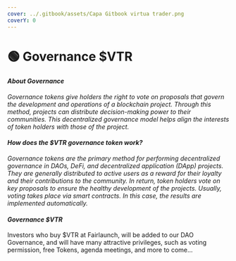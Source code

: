 ```yaml
---
cover: ../.gitbook/assets/Capa Gitbook virtua trader.png
coverY: 0
---
```


# 🟢 Governance $VTR

#### _About Governance_

_Governance tokens give holders the right to vote on proposals that govern the development and operations of a blockchain project. Through this method, projects can distribute decision-making power to their communities. This decentralized governance model helps align the interests of token holders with those of the project._

#### _How does the $VTR governance token work?_

_Governance tokens are the primary method for performing decentralized governance in DAOs, DeFi, and decentralized application (DApp) projects. They are generally distributed to active users as a reward for their loyalty and their contributions to the community. In return, token holders vote on key proposals to ensure the healthy development of the projects. Usually, voting takes place via smart contracts. In this case, the results are implemented automatically._

#### _Governance $VTR_

Investors who buy $VTR at Fairlaunch, will be added to our DAO Governance, and will have many attractive privileges, such as voting permission, free Tokens, agenda meetings, and more to come...
